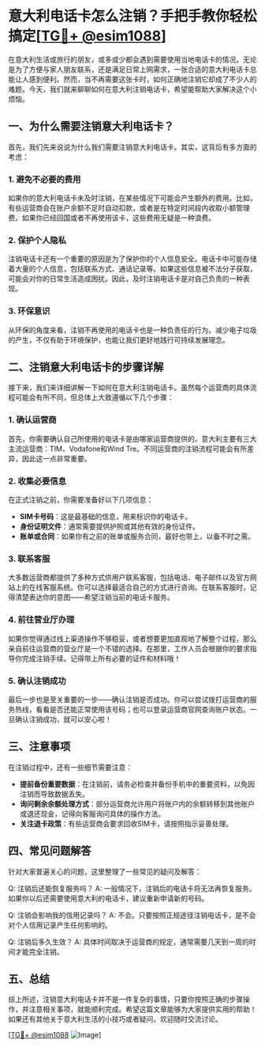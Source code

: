 # 意大利电话卡怎么注销？手把手教你轻松搞定[[TG💪+ @esim1088](https://t.me/s/esim1088)]

在意大利生活或旅行的朋友，或多或少都会遇到需要使用当地电话卡的情况。无论是为了方便与家人朋友联系，还是满足日常上网需求，一张合适的意大利电话卡总能让人感到便利。然而，当不再需要这张卡时，如何正确地注销它却成了不少人的难题。今天，我们就来聊聊如何在意大利注销电话卡，希望能帮助大家解决这个小烦恼。

## 一、为什么需要注销意大利电话卡？

首先，我们先来说说为什么我们需要注销意大利电话卡。其实，这背后有多方面的考虑：

### 1. 避免不必要的费用

如果你的意大利电话卡未及时注销，在某些情况下可能会产生额外的费用。比如，有些运营商会在账户余额不足时自动扣款，或者是在特定时间段内收取小额管理费。如果你已经回国或者不再使用该卡，这些费用无疑是一种浪费。

### 2. 保护个人隐私

注销电话卡还有一个重要的原因是为了保护你的个人信息安全。电话卡中可能存储着大量的个人信息，包括联系方式、通话记录等。如果这些信息被不法分子获取，可能会对你的日常生活造成困扰。因此，及时注销电话卡是对自己负责的一种表现。

### 3. 环保意识

从环保的角度来看，注销不再使用的电话卡也是一种负责任的行为。减少电子垃圾的产生，不仅有助于环境保护，也能让我们更好地践行可持续发展理念。

## 二、注销意大利电话卡的步骤详解

接下来，我们来详细讲解一下如何在意大利注销电话卡。虽然每个运营商的具体流程可能会有所不同，但总体上大致遵循以下几个步骤：

### 1. 确认运营商

首先，你需要确认自己所使用的电话卡是由哪家运营商提供的。意大利主要有三大主流运营商：TIM、Vodafone和Wind Tre。不同运营商的注销流程可能会有所差异，因此这一点非常重要。

### 2. 收集必要信息

在正式注销之前，你需要准备好以下几项信息：

- **SIM卡号码**：这是最基础的信息，用来标识你的电话卡。
- **身份证明文件**：通常需要提供护照或其他有效的身份证件。
- **账单或合同**：如果你有之前的账单或服务合同，最好也带上，以备不时之需。

### 3. 联系客服

大多数运营商都提供了多种方式供用户联系客服，包括电话、电子邮件以及官方网站上的在线客服系统。你可以选择最适合自己的方式进行咨询。在联系客服时，记得清楚表达你的意图——希望注销当前的电话卡服务。

### 4. 前往营业厅办理

如果你觉得通过线上渠道操作不够稳妥，或者想要更加直观地了解整个过程，那么亲自前往运营商的营业厅是一个不错的选择。在那里，工作人员会根据你的要求指导你完成注销手续。记得带上所有必要的证件和材料哦！

### 5. 确认注销成功

最后一步也是至关重要的一步——确认注销是否成功。你可以尝试拨打运营商的服务热线，看看是否还能正常使用该号码；也可以登录运营商官网查询账户状态。一旦确认注销成功，就可以安心啦！

## 三、注意事项

在注销过程中，还有一些细节需要注意：

- **提前备份重要数据**：在注销前，请务必检查并备份手机中的重要资料，以免因注销而导致数据丢失。
- **询问剩余余额处理方式**：部分运营商允许用户将账户内的余额转移到其他账户或退还现金，记得向客服询问具体的操作方法。
- **关注退卡政策**：有些运营商会要求回收SIM卡，请按照指示妥善处理。

## 四、常见问题解答

针对大家普遍关心的问题，这里整理了一些常见的疑问及解答：

Q: 注销后还能恢复服务吗？
A: 一般情况下，注销后的电话卡将无法再恢复服务。如果你以后还需要使用意大利的电话卡，建议重新申请新的号码。

Q: 注销会影响我的信用记录吗？
A: 不会。只要按照正规途径注销电话卡，是不会对个人信用记录产生任何影响的。

Q: 注销后多久生效？
A: 具体时间取决于运营商的规定，通常需要几天到一周的时间才能完全注销。

## 五、总结

综上所述，注销意大利电话卡并不是一件复杂的事情，只要你按照正确的步骤操作，并注意相关事项，就能顺利完成。希望这篇文章能够为大家提供实用的帮助！如果还有其他关于意大利生活的小技巧或者疑问，欢迎随时交流讨论。

[[TG💪+ @esim1088](https://t.me/s/esim1088) ![Image](https://i.postimg.cc/4NQfJmqS/Snipaste-2025-05-13-00-14-12.png)]